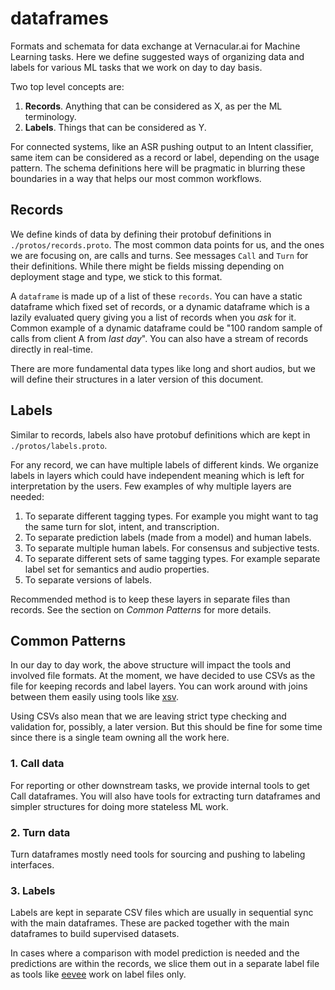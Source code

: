 # dataframes

Formats and schemata for data exchange at Vernacular.ai for Machine Learning
tasks. Here we define suggested ways of organizing data and labels for various
ML tasks that we work on day to day basis.

Two top level concepts are:
1. **Records**. Anything that can be considered as X, as per the ML terminology.
2. **Labels**. Things that can be considered as Y.

For connected systems, like an ASR pushing output to an Intent classifier, same
item can be considered as a record or label, depending on the usage pattern. The
schema definitions here will be pragmatic in blurring these boundaries in a way
that helps our most common workflows.

## Records
We define kinds of data by defining their protobuf definitions in
`./protos/records.proto`. The most common data points for us, and the ones we
are focusing on, are calls and turns. See messages `Call` and `Turn` for their
definitions. While there might be fields missing depending on deployment stage
and type, we stick to this format.

A `dataframe` is made up of a list of these `records`. You can have a static
dataframe which fixed set of records, or a dynamic dataframe which is a lazily
evaluated query giving you a list of records when you _ask_ for it. Common
example of a dynamic dataframe could be "100 random sample of calls from client
A from _last day_". You can also have a stream of records directly in real-time.

There are more fundamental data types like long and short audios, but we will
define their structures in a later version of this document.

## Labels
Similar to records, labels also have protobuf definitions which are kept in
`./protos/labels.proto`.

For any record, we can have multiple labels of different kinds. We organize
labels in layers which could have independent meaning which is left for
interpretation by the users. Few examples of why multiple layers are needed:

1. To separate different tagging types. For example you might want to tag the
   same turn for slot, intent, and transcription.
1. To separate prediction labels (made from a model) and human labels.
1. To separate multiple human labels. For consensus and subjective tests.
1. To separate different sets of same tagging types. For example separate label
   set for semantics and audio properties.
1. To separate versions of labels.

Recommended method is to keep these layers in separate files than records. See
the section on _Common Patterns_ for more details.

## Common Patterns
In our day to day work, the above structure will impact the tools and involved
file formats. At the moment, we have decided to use CSVs as the file for keeping
records and label layers. You can work around with joins between them easily
using tools like [xsv](https://github.com/BurntSushi/xsv).

Using CSVs also mean that we are leaving strict type checking and validation
for, possibly, a later version. But this should be fine for some time since
there is a single team owning all the work here.

### 1. Call data
For reporting or other downstream tasks, we provide internal tools to get Call
dataframes. You will also have tools for extracting turn dataframes and simpler
structures for doing more stateless ML work.

### 2. Turn data
Turn dataframes mostly need tools for sourcing and pushing to labeling
interfaces.

### 3. Labels
Labels are kept in separate CSV files which are usually in sequential sync with
the main dataframes. These are packed together with the main dataframes to build
supervised datasets.

In cases where a comparison with model prediction is needed and the predictions
are within the records, we slice them out in a separate label file as tools like
[eevee](https://github.com/Vernacular-ai/eevee) work on label files only.
